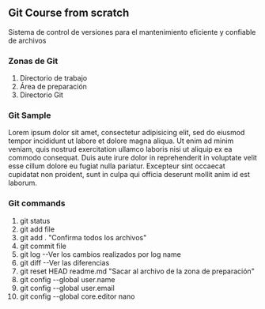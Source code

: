 ## Git Course from scratch
Sistema de control de versiones para el mantenimiento eficiente y confiable de archivos

### Zonas de Git
1. Directorio de trabajo
2. Área de preparación
3. Directorio Git

### Git Sample
Lorem ipsum dolor sit amet, consectetur adipisicing elit, sed do eiusmod tempor incididunt ut labore et dolore magna aliqua. Ut enim ad minim veniam, quis nostrud exercitation ullamco laboris nisi ut aliquip ex ea commodo consequat. Duis aute irure dolor in reprehenderit in voluptate velit esse cillum dolore eu fugiat nulla pariatur. Excepteur sint occaecat cupidatat non proident, sunt in culpa qui officia deserunt mollit anim id est laborum.

### Git commands
1. git status
2. git add file
3. git add . "Confirma todos los archivos"
4. git commit file
5. git log --Ver los cambios realizados por log name
6. git diff --Ver las diferencias
7. git reset HEAD readme.md "Sacar al archivo de la zona de preparación"
6. git config --global user.name
7. git config --global user.email
8. git config --global core.editor nano

